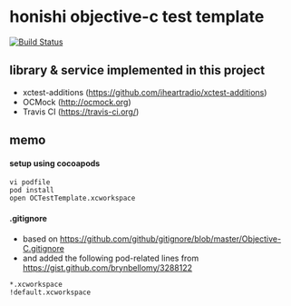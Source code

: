 honishi objective-c test template
==
[![Build Status](https://travis-ci.org/honishi/OCTestTemplate.png?branch=master)](https://travis-ci.org/honishi/OCTestTemplate)

library & service implemented in this project
--
* xctest-additions (https://github.com/iheartradio/xctest-additions)
* OCMock (http://ocmock.org)
* Travis CI (https://travis-ci.org/)

memo
--
#### setup using cocoapods
````
vi podfile
pod install
open OCTestTemplate.xcworkspace
````

#### .gitignore
* based on https://github.com/github/gitignore/blob/master/Objective-C.gitignore
* and added the following pod-related lines from https://gist.github.com/brynbellomy/3288122
````
*.xcworkspace
!default.xcworkspace
````
